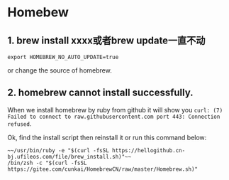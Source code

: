 # Homebew 

## 1. brew install xxxx或者brew update一直不动

```
export HOMEBREW_NO_AUTO_UPDATE=true
```
or change the source of homebrew.

## 2. homebrew cannot install successfully.

When we install homebrew by ruby from github it will show you `curl: (7) Failed to connect to raw.githubusercontent.com port 443: Connection refused`.

Ok, find the install script then reinstall it or run this command below:

```
~~/usr/bin/ruby -e "$(curl -fsSL https://hellogithub.cn-bj.ufileos.com/file/brew_install.sh)"~~
/bin/zsh -c "$(curl -fsSL https://gitee.com/cunkai/HomebrewCN/raw/master/Homebrew.sh)"
```

